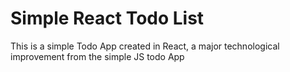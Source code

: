 # Simple React Todo List
This is a simple Todo App created in React, a major technological improvement from the simple JS todo App